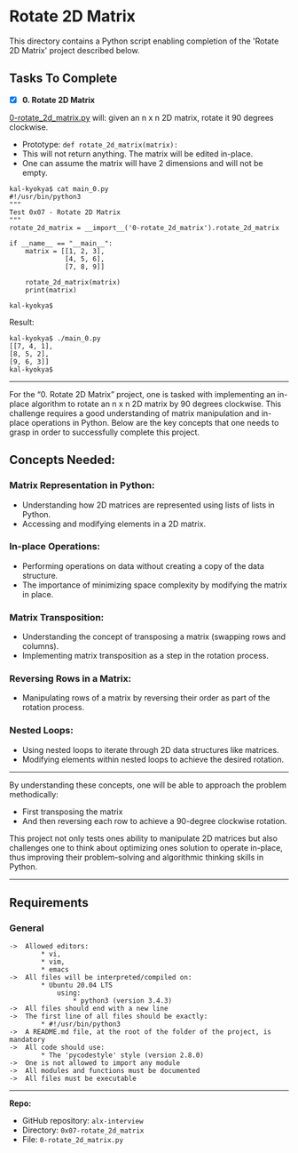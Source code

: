 # Rotate 2D Matrix

This directory contains a Python script enabling completion of the 'Rotate 2D Matrix' project described below.

## Tasks To Complete
+ [x] **0. Rotate 2D Matrix**

[0-rotate_2d_matrix.py](https://github.com/kal-kyokya/alx-interview/tree/main/0x07-rotate_2d_matrix) will: given an n x n 2D matrix, rotate it 90 degrees clockwise.

* Prototype: ```def rotate_2d_matrix(matrix):```
* This will not return anything. The matrix will be edited in-place.
* One can assume the matrix will have 2 dimensions and will not be empty.

```
kal-kyokya$ cat main_0.py
#!/usr/bin/python3
"""
Test 0x07 - Rotate 2D Matrix
"""
rotate_2d_matrix = __import__('0-rotate_2d_matrix').rotate_2d_matrix

if __name__ == "__main__":
    matrix = [[1, 2, 3],
              [4, 5, 6],
              [7, 8, 9]]

    rotate_2d_matrix(matrix)
    print(matrix)

kal-kyokya$
```
Result:
```
kal-kyokya$ ./main_0.py
[[7, 4, 1],
[8, 5, 2],
[9, 6, 3]]
kal-kyokya$
```

---

For the “0. Rotate 2D Matrix” project, one is tasked with implementing an in-place algorithm to rotate an n x n 2D matrix by 90 degrees clockwise. This challenge requires a good understanding of matrix manipulation and in-place operations in Python. Below are the key concepts that one needs to grasp in order to successfully complete this project.

## Concepts Needed:

### Matrix Representation in Python:
* Understanding how 2D matrices are represented using lists of lists in Python.
* Accessing and modifying elements in a 2D matrix.

### In-place Operations:
* Performing operations on data without creating a copy of the data structure.
* The importance of minimizing space complexity by modifying the matrix in place.

### Matrix Transposition:
* Understanding the concept of transposing a matrix (swapping rows and columns).
* Implementing matrix transposition as a step in the rotation process.

### Reversing Rows in a Matrix:
* Manipulating rows of a matrix by reversing their order as part of the rotation process.

### Nested Loops:
* Using nested loops to iterate through 2D data structures like matrices.
* Modifying elements within nested loops to achieve the desired rotation.

---

By understanding these concepts, one will be able to approach the problem methodically:
* First transposing the matrix
* And then reversing each row to achieve a 90-degree clockwise rotation.

This project not only tests ones ability to manipulate 2D matrices but also challenges one to think about optimizing ones solution to operate in-place, thus improving their problem-solving and algorithmic thinking skills in Python.

---

## Requirements
### General

	->	Allowed editors:
			* vi,
			* vim,
			* emacs
	->	All files will be interpreted/compiled on:
			* Ubuntu 20.04 LTS
				using:
					* python3 (version 3.4.3)
	->	All files should end with a new line
	->	The first line of all files should be exactly:
			* #!/usr/bin/python3
	->	A README.md file, at the root of the folder of the project, is mandatory
	->	All code should use:
			* The 'pycodestyle' style (version 2.8.0)
	->	One is not allowed to import any module
	->	All modules and functions must be documented
	->	All files must be executable

---

**Repo:**

-   GitHub repository: `alx-interview`
-   Directory: `0x07-rotate_2d_matrix`
-   File: `0-rotate_2d_matrix.py`
